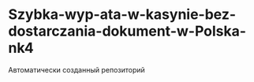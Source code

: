 # Szybka-wyp-ata-w-kasynie-bez-dostarczania-dokument-w-Polska-nk4
Автоматически созданный репозиторий
